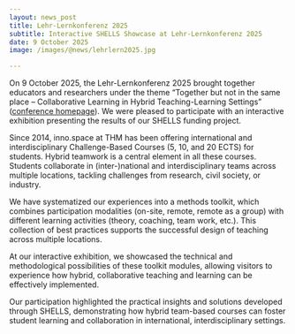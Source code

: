 ```yaml
---
layout: news_post
title: Lehr-Lernkonferenz 2025
subtitle: Interactive SHELLS Showcase at Lehr-Lernkonferenz 2025
date: 9 October 2025
image: /images/@news/lehrlern2025.jpg

---
```


On 9 October 2025, the Lehr-Lernkonferenz 2025 brought together educators and researchers under the theme “Together but not in the same place – Collaborative Learning in Hybrid Teaching-Learning Settings” ([conference homepage](https://www.lehrlernkonferenz-2025.de/)). We were pleased to participate with an interactive exhibition presenting the results of our SHELLS funding project.


Since 2014, inno.space at THM has been offering international and interdisciplinary Challenge-Based Courses (5, 10, and 20 ECTS) for students. Hybrid teamwork is a central element in all these courses. Students collaborate in (inter-)national and interdisciplinary teams across multiple locations, tackling challenges from research, civil society, or industry.


We have systematized our experiences into a methods toolkit, which combines participation modalities (on-site, remote, remote as a group) with different learning activities (theory, coaching, team work, etc.). This collection of best practices supports the successful design of teaching across multiple locations.


At our interactive exhibition, we showcased the technical and methodological possibilities of these toolkit modules, allowing visitors to experience how hybrid, collaborative teaching and learning can be effectively implemented.


Our participation highlighted the practical insights and solutions developed through SHELLS, demonstrating how hybrid team-based courses can foster student learning and collaboration in international, interdisciplinary settings.
